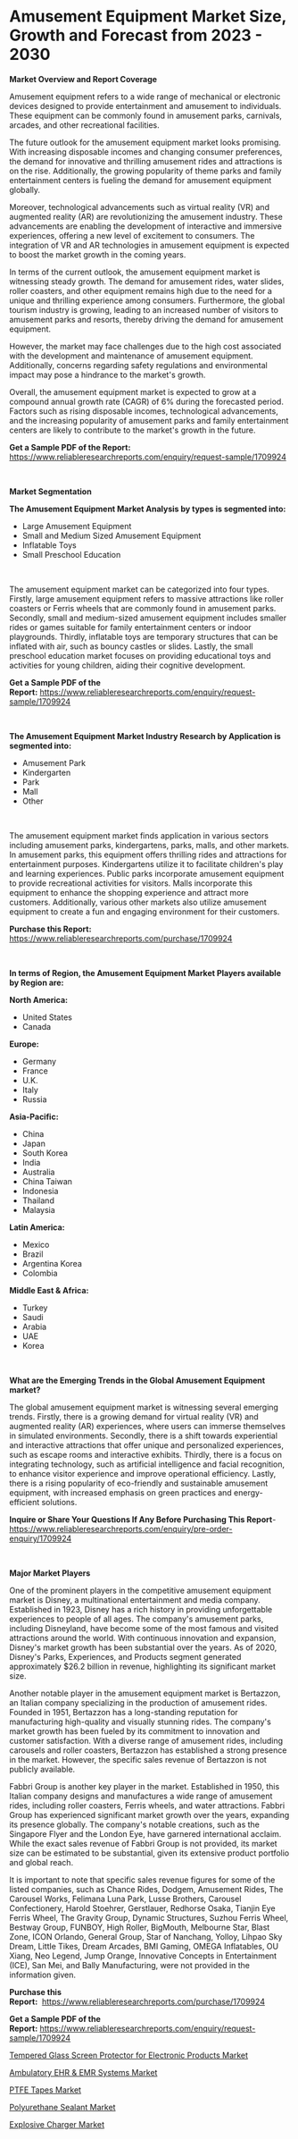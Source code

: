 <p><h1>Amusement Equipment Market Size, Growth and Forecast from 2023 - 2030</h1></p><p><strong>Market Overview and Report Coverage</strong></p>
<p><p>Amusement equipment refers to a wide range of mechanical or electronic devices designed to provide entertainment and amusement to individuals. These equipment can be commonly found in amusement parks, carnivals, arcades, and other recreational facilities.</p><p>The future outlook for the amusement equipment market looks promising. With increasing disposable incomes and changing consumer preferences, the demand for innovative and thrilling amusement rides and attractions is on the rise. Additionally, the growing popularity of theme parks and family entertainment centers is fueling the demand for amusement equipment globally.</p><p>Moreover, technological advancements such as virtual reality (VR) and augmented reality (AR) are revolutionizing the amusement industry. These advancements are enabling the development of interactive and immersive experiences, offering a new level of excitement to consumers. The integration of VR and AR technologies in amusement equipment is expected to boost the market growth in the coming years.</p><p>In terms of the current outlook, the amusement equipment market is witnessing steady growth. The demand for amusement rides, water slides, roller coasters, and other equipment remains high due to the need for a unique and thrilling experience among consumers. Furthermore, the global tourism industry is growing, leading to an increased number of visitors to amusement parks and resorts, thereby driving the demand for amusement equipment.</p><p>However, the market may face challenges due to the high cost associated with the development and maintenance of amusement equipment. Additionally, concerns regarding safety regulations and environmental impact may pose a hindrance to the market's growth.</p><p>Overall, the amusement equipment market is expected to grow at a compound annual growth rate (CAGR) of 6% during the forecasted period. Factors such as rising disposable incomes, technological advancements, and the increasing popularity of amusement parks and family entertainment centers are likely to contribute to the market's growth in the future.</p></p>
<p><strong>Get a Sample PDF of the Report:</strong> <a href="https://www.reliableresearchreports.com/enquiry/request-sample/1709924">https://www.reliableresearchreports.com/enquiry/request-sample/1709924</a></p>
<p>&nbsp;</p>
<p><strong>Market Segmentation</strong></p>
<p><strong>The Amusement Equipment Market Analysis by types is segmented into:</strong></p>
<p><ul><li>Large Amusement Equipment</li><li>Small and Medium Sized Amusement Equipment</li><li>Inflatable Toys</li><li>Small Preschool Education</li></ul></p>
<p>&nbsp;</p>
<p><p>The amusement equipment market can be categorized into four types. Firstly, large amusement equipment refers to massive attractions like roller coasters or Ferris wheels that are commonly found in amusement parks. Secondly, small and medium-sized amusement equipment includes smaller rides or games suitable for family entertainment centers or indoor playgrounds. Thirdly, inflatable toys are temporary structures that can be inflated with air, such as bouncy castles or slides. Lastly, the small preschool education market focuses on providing educational toys and activities for young children, aiding their cognitive development.</p></p>
<p><strong>Get a Sample PDF of the Report:</strong>&nbsp;<a href="https://www.reliableresearchreports.com/enquiry/request-sample/1709924">https://www.reliableresearchreports.com/enquiry/request-sample/1709924</a></p>
<p>&nbsp;</p>
<p><strong>The Amusement Equipment Market Industry Research by Application is segmented into:</strong></p>
<p><ul><li>Amusement Park</li><li>Kindergarten</li><li>Park</li><li>Mall</li><li>Other</li></ul></p>
<p>&nbsp;</p>
<p><p>The amusement equipment market finds application in various sectors including amusement parks, kindergartens, parks, malls, and other markets. In amusement parks, this equipment offers thrilling rides and attractions for entertainment purposes. Kindergartens utilize it to facilitate children's play and learning experiences. Public parks incorporate amusement equipment to provide recreational activities for visitors. Malls incorporate this equipment to enhance the shopping experience and attract more customers. Additionally, various other markets also utilize amusement equipment to create a fun and engaging environment for their customers.</p></p>
<p><strong>Purchase this Report:</strong>&nbsp; <a href="https://www.reliableresearchreports.com/purchase/1709924">https://www.reliableresearchreports.com/purchase/1709924</a></p>
<p>&nbsp;</p>
<p><strong>In terms of Region, the Amusement Equipment Market Players available by Region are:</strong></p>
<p>
    <p> <strong> North America: </strong>
        <ul>
            <li>United States</li>
            <li>Canada</li>
        </ul>
        </p> 
    <p> <strong> Europe: </strong>
        <ul>
            <li>Germany</li>
            <li>France</li>
            <li>U.K.</li>
            <li>Italy</li>
            <li>Russia</li>
        </ul>
        </p> 
    <p> <strong> Asia-Pacific: </strong>
        <ul>
            <li>China</li>
            <li>Japan</li>
            <li>South Korea</li>
            <li>India</li>
            <li>Australia</li>
            <li>China Taiwan</li>
            <li>Indonesia</li>
            <li>Thailand</li>
            <li>Malaysia</li>
        </ul>
        </p> 
    <p> <strong> Latin America: </strong>
        <ul>
            <li>Mexico</li>
            <li>Brazil</li>
            <li>Argentina Korea</li>
            <li>Colombia</li>
        </ul>
        </p> 
    <p> <strong> Middle East & Africa: </strong>
        <ul>
            <li>Turkey</li>
            <li>Saudi</li>
            <li>Arabia</li>
            <li>UAE</li>
            <li>Korea</li>
        </ul>
    </p>
    </p>
<p>&nbsp;</p>
<p><strong>What are the Emerging Trends in the Global Amusement Equipment market?</strong></p>
<p><p>The global amusement equipment market is witnessing several emerging trends. Firstly, there is a growing demand for virtual reality (VR) and augmented reality (AR) experiences, where users can immerse themselves in simulated environments. Secondly, there is a shift towards experiential and interactive attractions that offer unique and personalized experiences, such as escape rooms and interactive exhibits. Thirdly, there is a focus on integrating technology, such as artificial intelligence and facial recognition, to enhance visitor experience and improve operational efficiency. Lastly, there is a rising popularity of eco-friendly and sustainable amusement equipment, with increased emphasis on green practices and energy-efficient solutions.</p></p>
<p><strong>Inquire or Share Your Questions If Any Before Purchasing This Report</strong>- <a href="https://www.reliableresearchreports.com/enquiry/pre-order-enquiry/1709924">https://www.reliableresearchreports.com/enquiry/pre-order-enquiry/1709924</a></p>
<p>&nbsp;</p>
<p><strong>Major Market Players</strong></p>
<p><p>One of the prominent players in the competitive amusement equipment market is Disney, a multinational entertainment and media company. Established in 1923, Disney has a rich history in providing unforgettable experiences to people of all ages. The company's amusement parks, including Disneyland, have become some of the most famous and visited attractions around the world. With continuous innovation and expansion, Disney's market growth has been substantial over the years. As of 2020, Disney's Parks, Experiences, and Products segment generated approximately $26.2 billion in revenue, highlighting its significant market size.</p><p>Another notable player in the amusement equipment market is Bertazzon, an Italian company specializing in the production of amusement rides. Founded in 1951, Bertazzon has a long-standing reputation for manufacturing high-quality and visually stunning rides. The company's market growth has been fueled by its commitment to innovation and customer satisfaction. With a diverse range of amusement rides, including carousels and roller coasters, Bertazzon has established a strong presence in the market. However, the specific sales revenue of Bertazzon is not publicly available.</p><p>Fabbri Group is another key player in the market. Established in 1950, this Italian company designs and manufactures a wide range of amusement rides, including roller coasters, Ferris wheels, and water attractions. Fabbri Group has experienced significant market growth over the years, expanding its presence globally. The company's notable creations, such as the Singapore Flyer and the London Eye, have garnered international acclaim. While the exact sales revenue of Fabbri Group is not provided, its market size can be estimated to be substantial, given its extensive product portfolio and global reach.</p><p>It is important to note that specific sales revenue figures for some of the listed companies, such as Chance Rides, Dodgem, Amusement Rides, The Carousel Works, Felimana Luna Park, Lusse Brothers, Carousel Confectionery, Harold Stoehrer, Gerstlauer, Redhorse Osaka, Tianjin Eye Ferris Wheel, The Gravity Group, Dynamic Structures, Suzhou Ferris Wheel, Bestway Group, FUNBOY, High Roller, BigMouth, Melbourne Star, Blast Zone, ICON Orlando, General Group, Star of Nanchang, Yolloy, Lihpao Sky Dream, Little Tikes, Dream Arcades, BMI Gaming, OMEGA Inflatables, OU Xiang, Neo Legend, Jump Orange, Innovative Concepts in Entertainment (ICE), San Mei, and Bally Manufacturing, were not provided in the information given.</p></p>
<p><strong>Purchase this Report:</strong>&nbsp;&nbsp;<a href="https://www.reliableresearchreports.com/purchase/1709924">https://www.reliableresearchreports.com/purchase/1709924</a></p>
<p></p>
<p><strong>Get a Sample PDF of the Report:</strong>&nbsp;<a href="https://www.reliableresearchreports.com/enquiry/request-sample/1709924">https://www.reliableresearchreports.com/enquiry/request-sample/1709924</a></p>
<p><p><a href="https://medium.com/@hotspotflipk/tempered-glass-screen-protector-for-electronic-products-market-trends-forecast-and-competitive-445a40c9584c">Tempered Glass Screen Protector for Electronic Products Market</a></p><p><a href="https://github.com/Chiragrp24/Market-Research-Report-List-1/blob/main/ambulatory-ehr-emr-systems-market.md">Ambulatory EHR & EMR Systems Market</a></p><p><a href="https://www.linkedin.com/pulse/ptfe-tapes-market-research-report-provides-thorough-industry-wvtle/">PTFE Tapes Market</a></p><p><a href="https://www.linkedin.com/pulse/decoding-polyurethane-sealant-market-deep-dive-latest-oogie/">Polyurethane Sealant Market</a></p><p><a href="https://issuu.com/reportprime-2/docs/explosive-charger-market-size-2030.pptx?fr=xKAE9_zU1NQ">Explosive Charger Market</a></p></p>